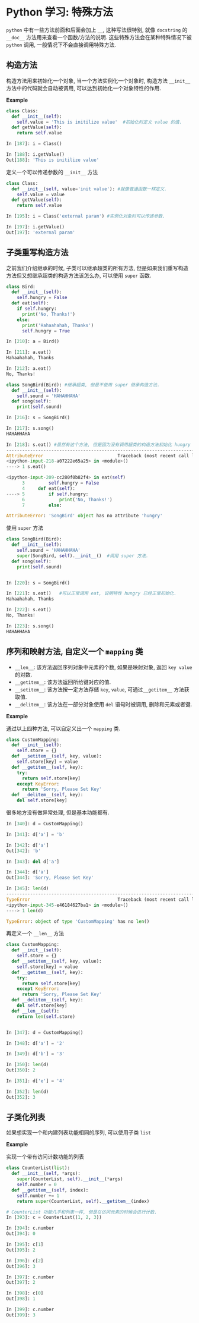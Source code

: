 # Python 学习: 特殊方法

`python` 中有一些方法前面和后面会加上 `__`, 这种写法很特别, 就像 `docstring` 的 `__doc__` 方法用来查看一个函数/方法的说明. 这些特殊方法会在某种特殊情况下被 `python` 调用, 一般情况下不会直接调用特殊方法.


## 构造方法

构造方法用来初始化一个对象, 当一个方法实例化一个对象时, 构造方法 `__init__` 方法中的代码就会自动被调用, 可以达到初始化一个对象特性的作用.

**Example**

```python
class Class:
  def __init__(self):
    self.value = 'This is initilize value'  #初始化时定义 value 的值.
  def getValue(self):
    return self.value

In [187]: i = Class()

In [188]: i.getValue()
Out[188]: 'This is initilize value'
```

定义一个可以传递参数的 `__init__` 方法

```python
class Class:
  def __init__(self, value='init value'): #就像普通函数一样定义.
    self.value = value
  def getValue(self):
    return self.value

In [195]: i = Class('external param') #实例化对象时可以传递参数.

In [197]: i.getValue()
Out[197]: 'external param'
```


## 子类重写构造方法

之前我们介绍继承的时候, 子类可以继承超类的所有方法, 但是如果我们重写构造方法但又想继承超类的构造方法该怎么办, 可以使用 `super` 函数.

```python
class Bird:
  def __init__(self):
    self.hungry = False
  def eat(self):
    if self.hungry:
      print('No, Thanks!')
    else:
      print('Hahaahahah, Thanks')
      self.hungry = True

In [210]: a = Bird()

In [211]: a.eat()
Hahaahahah, Thanks

In [212]: a.eat()
No, Thanks!

class SongBird(Bird): #继承超类, 但是不使用 super 继承构造方法.
  def __init__(self):
    self.sound = 'HAHAHHAHA'
  def song(self):
    print(self.sound)

In [216]: s = SongBird()

In [217]: s.song()
HAHAHHAHA

In [218]: s.eat() #虽然有这个方法, 但是因为没有调用超类的构造方法初始化 hungry 特性.
---------------------------------------------------------------------------
AttributeError                            Traceback (most recent call last)
<ipython-input-218-a07222e65a25> in <module>()
----> 1 s.eat()

<ipython-input-209-cc280f0b82f4> in eat(self)
      3         self.hungry = False
      4     def eat(self):
----> 5         if self.hungry:
      6             print('No, Thanks!')
      7         else:

AttributeError: 'SongBird' object has no attribute 'hungry'
```

使用 `super` 方法

```python
class SongBird(Bird):
  def __init__(self):
    self.sound = 'HAHAHHAHA'
    super(SongBird, self).__init__()  #调用 super 方法.
  def song(self):
    print(self.sound)


In [220]: s = SongBird()

In [221]: s.eat()   #可以正常调用 eat, 说明特性 hungry 已经正常初始化.
Hahaahahah, Thanks

In [222]: s.eat()
No, Thanks!

In [223]: s.song()
HAHAHHAHA
```
## 序列和映射方法, 自定义一个 `mapping` 类

* `__len__`: 该方法返回序列对象中元素的个数, 如果是映射对象, 返回 `key value` 的对数.
* `__getitem__`: 该方法返回所给键对应的值.
* `__setitem__`: 该方法按一定方法存储 `key`, `value`, 可通过`__getitem__` 方法获取值.
* `__delitem__`: 该方法在一部分对象使用 `del` 语句时被调用, 删除和元素或者键.

**Example**

通过以上四种方法, 可以自定义出一个 `mapping` 类.

```python
class CustomMapping:
  def __init__(self):
    self.store = {}
  def __setitem__(self, key, value):
    self.store[key] = value
  def __getitem__(self, key):
    try:
      return self.store[key]
    except KeyError:
      return 'Sorry, Please Set Key'
  def __delitem__(self, key):
    del self.store[key]
```

很多地方没有做异常处理, 但是基本功能都有.

```python
In [340]: d = CustomMapping()

In [341]: d['a'] = 'b'

In [342]: d['a']
Out[342]: 'b'

In [343]: del d['a']

In [344]: d['a']
Out[344]: 'Sorry, Please Set Key'

In [345]: len(d)
---------------------------------------------------------------------------
TypeError                                 Traceback (most recent call last)
<ipython-input-345-e46184627ba1> in <module>()
----> 1 len(d)

TypeError: object of type 'CustomMapping' has no len()
```
再定义一个 `__len__` 方法

```python
class CustomMapping:
  def __init__(self):
    self.store = {}
  def __setitem__(self, key, value):
    self.store[key] = value
  def __getitem__(self, key):
    try:
      return self.store[key]
    except KeyError:
      return 'Sorry, Please Set Key'
  def __delitem__(self, key):
    del self.store[key]
  def __len__(self):
    return len(self.store)


In [347]: d = CustomMapping()

In [348]: d['a'] = '2'

In [349]: d['b'] = '3'

In [350]: len(d)
Out[350]: 2

In [351]: d['e'] = '4'

In [352]: len(d)
Out[352]: 3
```

## 子类化列表

如果想实现一个和内建列表功能相同的序列, 可以使用子类 `list`

**Example**

实现一个带有访问计数功能的列表

```python
class CounterList(list):
  def __init__(self, *args):
    super(CounterList, self).__init__(*args)
    self.number = 0
  def __getitem__(self, index):
    self.number += 1
    return super(CounterList, self).__getitem__(index)

# CounterList 功能几乎和列表一样, 但是在访问元素的时候会进行计数.
In [393]: c = CounterList((1, 2, 3))

In [394]: c.number
Out[394]: 0

In [395]: c[1]
Out[395]: 2

In [396]: c[2]
Out[396]: 3

In [397]: c.number
Out[397]: 2

In [398]: c[0]
Out[398]: 1

In [399]: c.number
Out[399]: 3
```
